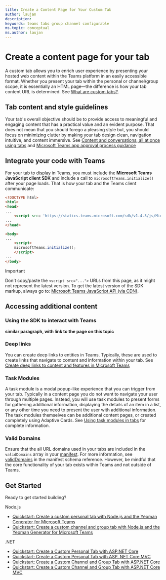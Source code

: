```yaml
---
title: Create a Content Page for Your Custom Tab
author: laujan
description: 
keywords: teams tabs group channel configurable 
ms.topic: conceptual
ms.author: laujan
---
```

# Create a content page for your tab

A custom tab allows you to enrich user experience by presenting your hosted web content within the Teams platform in an easily accessible format. Whether you present your tab within the personal or channel/group scope, it is essentially an HTML page—the difference is how your tab content URL is determined. See [What are custom tabs?](foo.md).

## Tab content and style guidelines

Your tab's overall objective should be to provide access to meaningful and engaging content that has a practical value and an evident purpose. That does not mean that you should forego a pleasing style but, you should focus on minimizing clutter by making your tab design clean, navigation intuitive, and content immersive. See [Content and conversations, all at once using tabs](~/resources/design/framework/tabs) and [Microsoft Teams app approval process guidance](~/platform/publishing/office-store-approval#tabs)

## Integrate your code with Teams

For your tab to display in Teams, you must include the **Microsoft Teams JavaScript client SDK** and include a call to `microsoftTeams.initialize()` after your page loads. That is how your tab and the Teams client communicate:

```html
<!DOCTYPE html>
<html>
<head>
...
    <script src= 'https://statics.teams.microsoft.com/sdk/v1.4.3/js/MicrosoftTeams.min.js'></script>
...
</head>

<body>
...
    <script>
    microsoftTeams.initialize();
    </script>
...
</body>
```

>[!IMPORTANT]
>Don't copy/paste the `<script src="...">` URLs from this page, as it might not represent the latest version. To get the latest version of the SDK markup, always go to:
[Microsoft Teams JavaScript API (via CDN)](foo.com).

## Accessing additional content

### Using the SDK to interact with Teams

**similar paragraph, with link to the page on this topic**

### Deep links

You can create deep links to entities in Teams. Typically, these are used to create links that navigate to content and information within your tab. See [Create deep links to content and features in Microsoft Teams](foo.md)

### Task Modules

A task module is a modal popup-like experience that you can trigger from your tab. Typically in a content page you do not want to navigate your user through multiple pages. Instead, you will use task modules to present forms for gathering additional information, displaying the details of an item in a list, or any other time you need to present the user with additional information. The task modules themselves can be additional content pages, or created completely using Adaptive Cards. See [Using task modules in tabs](foo.md) for complete information.

### Valid Domains

Ensure that the all URL domains used in your tabs are included in the `validDomains` array in your [manifest](~/concepts/apps/apps-package). For more information, see [validDomains](~/resources/schema/manifest-schema#validdomains) in the manifest schema reference. However, be mindful that the core functionality of your tab exists within Teams and not outside of Teams.

## Get Started

Ready to get started building?

Node.js

- [Quickstart: Create a custom personal tab with Node.js and the Yeoman Generator for Microsoft Teams](foo.md)
- [Quickstart: Create a custom channel and group tab with Node.js and the Yeoman Generator for Microsoft Teams](foo.md)

.NET

- [Quickstart: Create a Custom Personal Tab with ASP.NET Core](foo.md)
- [Quickstart: Create a Custom Personal Tab with ASP. NET Core MVC](foo.md)
- [Quickstart: Create a Custom Channel and Group Tab with ASP.NET Core](foo.md)
- [Quickstart: Create a Custom Channel and Group Tab with ASP.NET Core MVC](foo.md)
